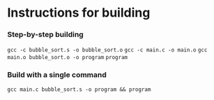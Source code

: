 # Instructions for building

### Step-by-step building
`gcc -c bubble_sort.s -o bubble_sort.o`
`gcc -c main.c -o main.o`
`gcc main.o bubble_sort.o -o program`
`program`

### Build with a single command
`gcc main.c bubble_sort.s -o program && program`
